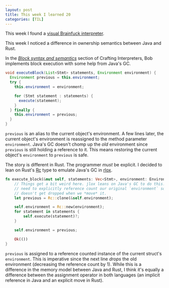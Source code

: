 ```yaml
---
layout: post
title: This week I learned 20
categories: [TIL]
---
```

This week I found a [visual Brainfuck interpreter][fuck].

This week I noticed a difference in ownership semantics between Java and Rust.

In the [*Block syntax and semantics*][ci] section of Crafting Interpreters, Bob
implements block execution with some help from Java's GC.
```java
void executeBlock(List<Stmt> statements, Environment environment) {
  Environment previous = this.environment;
  try {
    this.environment = environment;

    for (Stmt statement : statements) {
      execute(statement);
    }
  } finally {
    this.environment = previous;
  }
}
```

`previous` is an alias to the current object's environment. A few lines later,
the current object's environment is reassigned to the method parameter
`environment`. Java's GC doesn't chomp up the *old* environment since
`previous` is still holding a reference to it. This means restoring the current
object's `environment` to `previous` is safe.

The story is different in Rust. The programmer *must* be explicit. I decided to
lean on Rust's [Rc] type to emulate Java's GC in [rlox].
```rust
fn execute_block(&mut self, statements: Vec<Stmt>, environment: Environment) -> Result<()> {
    // Things get a bit weird here. jlox leans on Java's GC to do this.  We
    // need to explicitly reference count our original `environment` so it
    // doesn't get dropped when we *move* it.
    let previous = Rc::clone(&self.environment);

    self.environment = Rc::new(environment);
    for statement in statements {
        self.execute(statement)?;
    }

    self.environment = previous;

    Ok(())
}
```

`previous` is assigned to a reference counted instance of the current struct's
`environment`. This is imperative since the next line *drops* the old
environment (decreasing the reference count by 1). While this is a difference in
the memory model between Java and Rust, I think it's equally a difference
between the assignment operator in both languages (an implicit reference in
Java and an explicit move in Rust).


[ci]: https://craftinginterpreters.com/statements-and-state.html#block-syntax-and-semantics
[fuck]: https://franklin.dyer.me/htmlpage/brainfuck.html
[Rc]: https://doc.rust-lang.org/std/rc/struct.Rc.html
[rlox]: https://github.com/nickrtorres/rlox/commit/77418d163711be1f58decdcba3510b88570a212e
